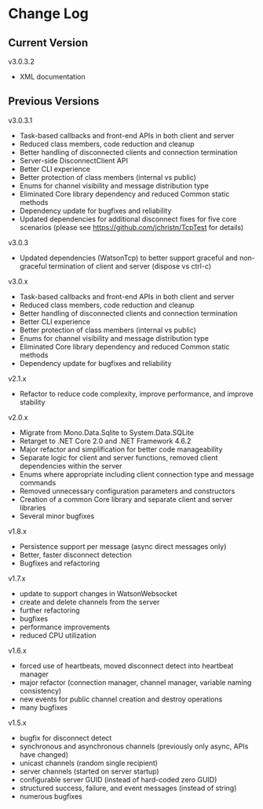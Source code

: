 # Change Log

## Current Version

v3.0.3.2

- XML documentation

## Previous Versions

v3.0.3.1

- Task-based callbacks and front-end APIs in both client and server
- Reduced class members, code reduction and cleanup
- Better handling of disconnected clients and connection termination
- Server-side DisconnectClient API
- Better CLI experience
- Better protection of class members (internal vs public)
- Enums for channel visibility and message distribution type
- Eliminated Core library dependency and reduced Common static methods
- Dependency update for bugfixes and reliability 
- Updated dependencies for additional disconnect fixes for five core scenarios (please see https://github.com/jchristn/TcpTest for details)
 
v3.0.3

- Updated dependencies (WatsonTcp) to better support graceful and non-graceful termination of client and server (dispose vs ctrl-c)

v3.0.x

- Task-based callbacks and front-end APIs in both client and server
- Reduced class members, code reduction and cleanup
- Better handling of disconnected clients and connection termination
- Better CLI experience
- Better protection of class members (internal vs public)
- Enums for channel visibility and message distribution type
- Eliminated Core library dependency and reduced Common static methods
- Dependency update for bugfixes and reliability
 
v2.1.x

- Refactor to reduce code complexity, improve performance, and improve stability

v2.0.x

- Migrate from Mono.Data.Sqlite to System.Data.SQLite
- Retarget to .NET Core 2.0 and .NET Framework 4.6.2
- Major refactor and simplification for better code manageability
- Separate logic for client and server functions, removed client dependencies within the server
- Enums where appropriate including client connection type and message commands
- Removed unnecessary configuration parameters and constructors
- Creation of a common Core library and separate client and server libraries
- Several minor bugfixes

v1.8.x

- Persistence support per message (async direct messages only)
- Better, faster disconnect detection
- Bugfixes and refactoring

v1.7.x

- update to support changes in WatsonWebsocket
- create and delete channels from the server
- further refactoring
- bugfixes
- performance improvements
- reduced CPU utilization

v1.6.x

- forced use of heartbeats, moved disconnect detect into heartbeat manager
- major refactor (connection manager, channel manager, variable naming consistency) 
- new events for public channel creation and destroy operations 
- many bugfixes

v1.5.x

- bugfix for disconnect detect
- synchronous and asynchronous channels (previously only async, APIs have changed)
- unicast channels (random single recipient)
- server channels (started on server startup)
- configurable server GUID (instead of hard-coded zero GUID)
- structured success, failure, and event messages (instead of string)
- numerous bugfixes